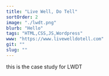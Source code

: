 ```yaml
---
title: "Live Well, Do Tell"
sortOrder: 2
image: "./lwdt.png"
blurb: "Hello"
tags: "HTML,CSS,JS,Wordpress"
www: "https://www.livewelldotell.com"
git: ""
slug: ""
---
```

this is the case study for LWDT